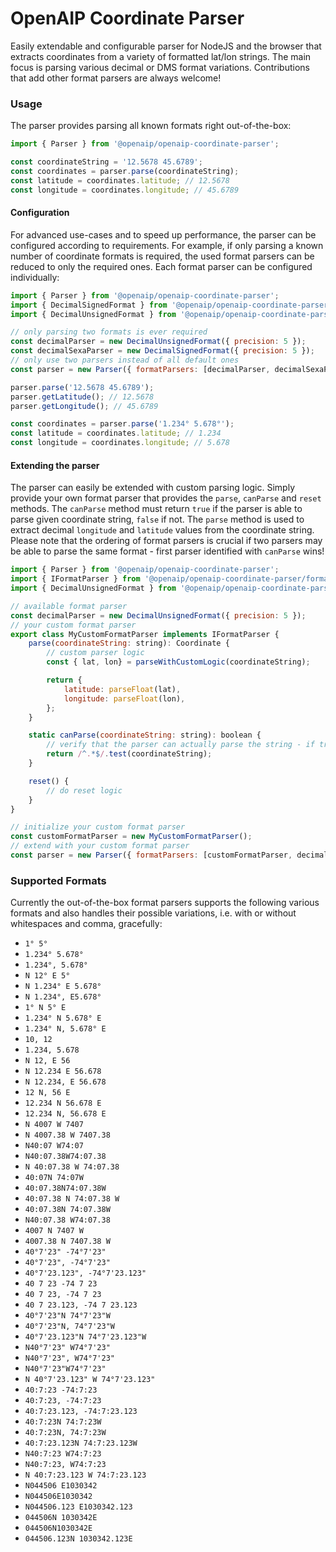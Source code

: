# OpenAIP Coordinate Parser

Easily extendable and configurable parser for NodeJS and the browser that extracts coordinates from a variety
of formatted lat/lon strings. The main focus is parsing various decimal or DMS format variations. Contributions that
add other format parsers are always welcome!

### Usage

The parser provides parsing all known formats right out-of-the-box:

```javascript
import { Parser } from '@openaip/openaip-coordinate-parser';

const coordinateString = '12.5678 45.6789';
const coordinates = parser.parse(coordinateString);
const latitude = coordinates.latitude; // 12.5678
const longitude = coordinates.longitude; // 45.6789
```

#### Configuration

For advanced use-cases and to speed up performance, the parser can be configured according to requirements. For example,
if only parsing a known number of coordinate formats is required, the used format parsers can be reduced to only the
required ones. Each format parser can be configured individually:

```javascript
import { Parser } from '@openaip/openaip-coordinate-parser';
import { DecimalSignedFormat } from '@openaip/openaip-coordinate-parser/formats/decimal-signed-format.js';
import { DecimalUnsignedFormat } from '@openaip/openaip-coordinate-parser/formats/decimal-unsigned-format.js';

// only parsing two formats is ever required
const decimalParser = new DecimalUnsignedFormat({ precision: 5 });
const decimalSexaParser = new DecimalSignedFormat({ precision: 5 });
// only use two parsers instead of all default ones
const parser = new Parser({ formatParsers: [decimalParser, decimalSexaParser] });

parser.parse('12.5678 45.6789');
parser.getLatitude(); // 12.5678
parser.getLongitude(); // 45.6789

const coordinates = parser.parse('1.234° 5.678°');
const latitude = coordinates.latitude; // 1.234
const longitude = coordinates.longitude; // 5.678
```

#### Extending the parser

The parser can easily be extended with custom parsing logic. Simply provide your own format parser that provides the `parse`, `canParse` and `reset`
methods. The `canParse` method must return `true` if the parser is able to parse given coordinate string, `false` if not. The `parse` method is used to extract decimal `longitude` and `latitude` values from the coordinate string. Please note that the
ordering of format parsers is crucial if two parsers may be able to parse the same format - first
parser identified with `canParse` wins!

```javascript
import { Parser } from '@openaip/openaip-coordinate-parser';
import { IFormatParser } from '@openaip/openaip-coordinate-parser/formats/base-format.js';
import { DecimalUnsignedFormat } from '@openaip/openaip-coordinate-parser/formats/decimal-format.js';

// available format parser
const decimalParser = new DecimalUnsignedFormat({ precision: 5 });
// your custom format parser
export class MyCustomFormatParser implements IFormatParser {
    parse(coordinateString: string): Coordinate {
        // custom parser logic
        const { lat, lon} = parseWithCustomLogic(coordinateString);

        return {
            latitude: parseFloat(lat),
            longitude: parseFloat(lon),
        };
    }

    static canParse(coordinateString: string): boolean {
        // verify that the parser can actually parse the string - if true, the parser will be used to parse the coordinates
        return /^.*$/.test(coordinateString);
    }

    reset() {
        // do reset logic
    }
}

// initialize your custom format parser
const customFormatParser = new MyCustomFormatParser();
// extend with your custom format parser
const parser = new Parser({ formatParsers: [customFormatParser, decimalParser] });
```

### Supported Formats

Currently the out-of-the-box format parsers supports the following various formats and also handles their possible variations, i.e. with or without whitespaces and comma, gracefully:

-   `1° 5°`
-   `1.234° 5.678°`
-   `1.234°, 5.678°`
-   `N 12° E 5°`
-   `N 1.234° E 5.678°`
-   `N 1.234°, E5.678°`
-   `1° N 5° E`
-   `1.234° N 5.678° E`
-   `1.234° N, 5.678° E`
-   `10, 12`
-   `1.234, 5.678`
-   `N 12, E 56`
-   `N 12.234 E 56.678`
-   `N 12.234, E 56.678`
-   `12 N, 56 E`
-   `12.234 N 56.678 E`
-   `12.234 N, 56.678 E`
-   `N 4007 W 7407`
-   `N 4007.38 W 7407.38`
-   `N40:07 W74:07`
-   `N40:07.38W74:07.38`
-   `N 40:07.38 W 74:07.38`
-   `40:07N 74:07W`
-   `40:07.38N74:07.38W`
-   `40:07.38 N 74:07.38 W`
-   `40:07.38N 74:07.38W`
-   `N40:07.38 W74:07.38`
-   `4007 N 7407 W`
-   `4007.38 N 7407.38 W`
-   `40°7'23" -74°7'23"`
-   `40°7'23", -74°7'23"`
-   `40°7'23.123", -74°7'23.123"`
-   `40 7 23 -74 7 23`
-   `40 7 23, -74 7 23`
-   `40 7 23.123, -74 7 23.123`
-   `40°7'23"N 74°7'23"W`
-   `40°7'23"N, 74°7'23"W`
-   `40°7'23.123"N 74°7'23.123"W`
-   `N40°7'23" W74°7'23"`
-   `N40°7'23", W74°7'23"`
-   `N40°7'23"W74°7'23"`
-   `N 40°7'23.123" W 74°7'23.123"`
-   `40:7:23 -74:7:23`
-   `40:7:23, -74:7:23`
-   `40:7:23.123, -74:7:23.123`
-   `40:7:23N 74:7:23W`
-   `40:7:23N, 74:7:23W`
-   `40:7:23.123N 74:7:23.123W`
-   `N40:7:23 W74:7:23`
-   `N40:7:23, W74:7:23`
-   `N 40:7:23.123 W 74:7:23.123`
-   `N044506 E1030342`
-   `N044506E1030342`
-   `N044506.123 E1030342.123`
-   `044506N 1030342E`
-   `044506N1030342E`
-   `044506.123N 1030342.123E`
